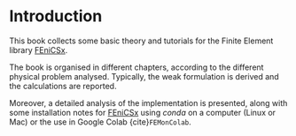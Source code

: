 # Introduction

This book collects some basic theory and tutorials for the Finite Element library [FEniCSx](https://fenicsproject.org).

The book is organised in different chapters, according to the different physical problem analysed. Typically, the weak formulation is derived and the calculations are reported.

Moreover, a detailed analysis of the implementation is presented, along with some installation notes for [FEniCSx](https://fenicsproject.org) using *conda* on a computer (Linux or Mac) or the use in Google Colab {cite}`FEMonColab`.

```{tableofcontents}
```
